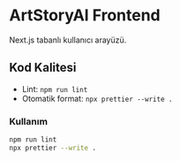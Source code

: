 # ArtStoryAI Frontend

Next.js tabanlı kullanıcı arayüzü.

## Kod Kalitesi

- Lint: `npm run lint`
- Otomatik format: `npx prettier --write .`

### Kullanım

```bash
npm run lint
npx prettier --write .
```
